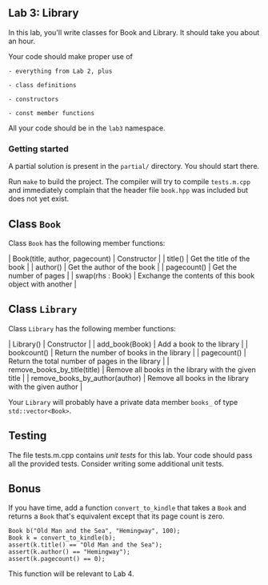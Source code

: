 ## Lab 3: Library

In this lab, you'll write classes for Book and Library.
It should take you about an hour.

Your code should make proper use of

    - everything from Lab 2, plus

    - class definitions

    - constructors

    - const member functions

All your code should be in the `lab3` namespace.


### Getting started

A partial solution is present in the `partial/` directory.
You should start there.

Run `make` to build the project. The compiler will try to compile `tests.m.cpp`
and immediately complain that the header file `book.hpp` was included but
does not yet exist.


## Class `Book`

Class `Book` has the following member functions:

| Book(title, author, pagecount) | Constructor |
| title()                        | Get the title of the book |
| author()                       | Get the author of the book |
| pagecount()                    | Get the number of pages |
| swap(rhs : Book)               | Exchange the contents of this book object with another |


## Class `Library`

Class `Library` has the following member functions:

| Library()                      | Constructor |
| add_book(Book)                 | Add a book to the library |
| bookcount()                    | Return the number of books in the library |
| pagecount()                    | Return the total number of pages in the library |
| remove_books_by_title(title)   | Remove all books in the library with the given title |
| remove_books_by_author(author) | Remove all books in the library with the given author |

Your `Library` will probably have a private data member `books_`
of type `std::vector<Book>`.


## Testing

The file tests.m.cpp contains _unit tests_ for this lab. Your code should pass
all the provided tests. Consider writing some additional unit tests.

## Bonus

If you have time, add a function `convert_to_kindle`
that takes a `Book` and returns a `Book` that's equivalent
except that its page count is zero.

    Book b("Old Man and the Sea", "Hemingway", 100);
    Book k = convert_to_kindle(b);
    assert(k.title() == "Old Man and the Sea");
    assert(k.author() == "Hemingway");
    assert(k.pagecount() == 0);

This function will be relevant to Lab 4.
